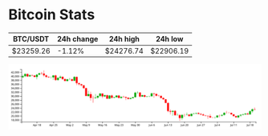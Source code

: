 # Bitcoin Stats

BTC/USDT|24h change|24h high|24h low|
|---|---|---|---|
|$23259.26|-1.12%|$24276.74|$22906.19|

<img src="./chart.svg">
